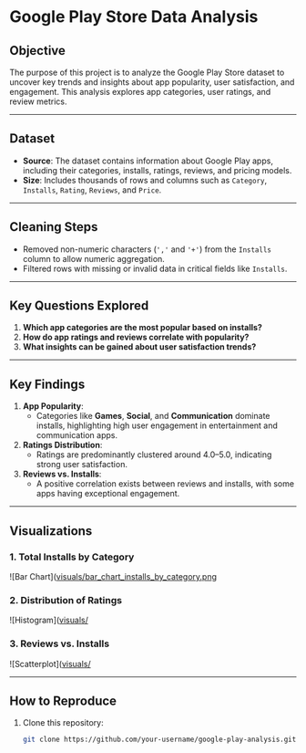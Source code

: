 # Google Play Store Data Analysis

## Objective
The purpose of this project is to analyze the Google Play Store dataset to uncover key trends and insights about app popularity, user satisfaction, and engagement. This analysis explores app categories, user ratings, and review metrics.

---

## Dataset
- **Source**: The dataset contains information about Google Play apps, including their categories, installs, ratings, reviews, and pricing models.
- **Size**: Includes thousands of rows and columns such as `Category`, `Installs`, `Rating`, `Reviews`, and `Price`.

---

## Cleaning Steps
- Removed non-numeric characters (`','` and `'+'`) from the `Installs` column to allow numeric aggregation.
- Filtered rows with missing or invalid data in critical fields like `Installs`.

---

## Key Questions Explored
1. **Which app categories are the most popular based on installs?**
2. **How do app ratings and reviews correlate with popularity?**
3. **What insights can be gained about user satisfaction trends?**

---

## Key Findings
1. **App Popularity**:
   - Categories like **Games**, **Social**, and **Communication** dominate installs, highlighting high user engagement in entertainment and communication apps.
2. **Ratings Distribution**:
   - Ratings are predominantly clustered around 4.0–5.0, indicating strong user satisfaction.
3. **Reviews vs. Installs**:
   - A positive correlation exists between reviews and installs, with some apps having exceptional engagement.

---

## Visualizations
### 1. Total Installs by Category
![Bar Chart]([visuals/bar_chart_installs_by_category.png](https://github.com/uabhanu/google-play-analysis/raw/main/visuals/bar_chart_installs_by_category.png)

### 2. Distribution of Ratings
![Histogram]([visuals/](https://github.com/uabhanu/google-play-analysis/raw/main/visuals/histogram_ratings_distribution.png)

### 3. Reviews vs. Installs
![Scatterplot]([visuals/](https://github.com/uabhanu/google-play-analysis/raw/main/visuals/scatterplot_reviews_vs_installs.png)

---

## How to Reproduce
1. Clone this repository:
   ```bash
   git clone https://github.com/your-username/google-play-analysis.git
